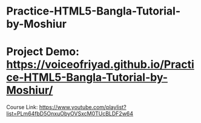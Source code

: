 # Practice-HTML5-Bangla-Tutorial-by-Moshiur
# Project Demo: https://voiceofriyad.github.io/Practice-HTML5-Bangla-Tutorial-by-Moshiur/
Course Link: https://www.youtube.com/playlist?list=PLm64fbD5OnxuObyOVSxcM0TUcBLDF2w64
